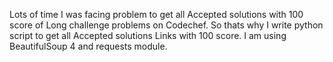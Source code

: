 Lots of time I was facing problem to get all Accepted solutions with 100 score of Long challenge problems on Codechef.
So thats why I write python script to get all Accepted solutions Links with 100 score.
I am using BeautifulSoup 4 and requests module.